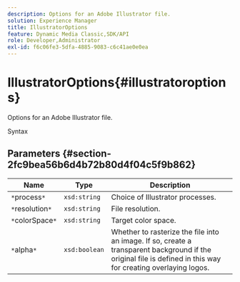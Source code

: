 ```yaml
---
description: Options for an Adobe Illustrator file.
solution: Experience Manager
title: IllustratorOptions
feature: Dynamic Media Classic,SDK/API
role: Developer,Administrator
exl-id: f6c06fe3-5dfa-4885-9083-c6c41ae0e0ea
---
```

# IllustratorOptions{#illustratoroptions}

Options for an Adobe Illustrator file.

 Syntax 

## Parameters {#section-2fc9bea56b6d4b72b80d4f04c5f9b862}

|  Name  | Type  | Description  |
|---|---|---|
|  `*`process`*`  | `xsd:string`  | Choice of Illustrator processes.  |
|  `*`resolution`*`  | `xsd:string`  | File resolution.  |
|  `*`colorSpace`*`  | `xsd:string`  | Target color space.  |
|  `*`alpha`*`  | `xsd:boolean`  | Whether to rasterize the file into an image. If so, create a transparent background if the original file is defined in this way for creating overlaying logos.  |
